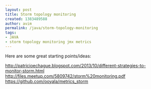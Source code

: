 ```yaml
---
layout: post
title: Storm topology monitoring
created: 1383489588
author: avim
permalink: /java/storm-topology-monitoring
tags:
- JAVA
- storm topology monitoring jmx metrics
---
```

<p>Here are some great starting points/ideas:</p>

<p><a href="http://patricioechague.blogspot.com/2013/10/different-strategies-to-monitor-storm.html" target="_blank">http://patricioechague.<wbr />blogspot.com/2013/10/<wbr />different-strategies-to-<wbr />monitor-storm.html</a><br />
<a href="http://files.meetup.com/5809742/storm%20monitoring.pdf" target="_blank">http://files.meetup.com/<wbr />5809742/storm%20monitoring.pdf</a><br />
<a href="https://github.com/ooyala/metrics_storm" target="_blank">https://github.com/ooyala/<wbr />metrics_storm</a></p>

<p>&nbsp;</p>
